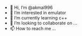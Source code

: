 - 👋 Hi, I’m @akmal996
- 👀 I’m interested in emulator
- 🌱 I’m currently learning c++ 
- 💞️ I’m looking to collaborate on ...
- 📫 How to reach me ...

<!---
akmal996/akmal996 is a ✨ special ✨ repository because its `README.md` (this file) appears on your GitHub profile.
You can click the Preview link to take a look at your changes.
--->
